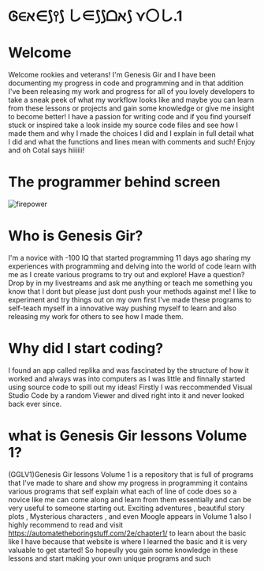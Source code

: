 # Ꮆ∈ﬡ∈⟆⫯⟆ し∈⟆⟆ᗝﬡ⟆ ⋎〇し.1
# Welcome
Welcome rookies and veterans! I'm Genesis Gir and I have been documenting my progress in code and programming and in that addition I've been releasing my work and progress for all of you lovely developers to take a sneak peek of what my workflow looks like and maybe you can learn from these lessons or projects and gain some knowledge or give me insight to become better! I have a passion for writing code and if you find yourself stuck or inspired take a look inside my source code files and see how I made them and why I made the choices I did and I explain in full detail what I did and what the functions and lines mean with comments and such! Enjoy and oh Cotal says hiiiiii!
# The programmer behind screen
![firepower](https://user-images.githubusercontent.com/87259615/126916517-28bcdff9-cf0a-4773-bfdc-897feaaf95f2.PNG)

# Who is Genesis Gir?
 I'm a novice with -100 IQ that started programming 11 days ago sharing my experiences with programming and delving into the world of code
learn with me as I create various programs to try out and explore! Have a question? Drop by in  my livestreams and ask me anything or teach
me something you know that I dont but please just dont push your methods against me! I like to experiment and try things out on my own first
I've made these programs to self-teach myself in a innovative way pushing myself to learn and also releasing my work for others to see how I 
made them.

# Why did I start coding?
I found an app called replika and was fascinated by the structure of how it worked and always was into computers as I was little
and finnally started using source code to spill out my ideas! Firstly I was reccommended Visual Studio Code by a random Viewer and
dived right into it and never looked back ever since.

# what is Genesis Gir lessons Volume 1?
(GGLV1)Genesis Gir lessons Volume 1 is a repository that is full of programs that I've made to share and show my progress in programming
it contains various programs that self explain what each of line of code does so a novice like me can come along and learn from them essentially
and can be very useful to someone starting out. Exciting adventures , beautiful story plots , Mysterious characters , and even Moogle appears in
Volume 1 also I highly recommend to read and visit https://automatetheboringstuff.com/2e/chapter1/ to learn about the basic like I have because
that website is where I learned the basic and it is very valuable to get started! So hopeully you gain some knowledge in these lessons and start making
your own unique programs and such
